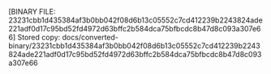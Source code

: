 [BINARY FILE: 23231cbb1d435384af3b0bb042f08d6b13c05552c7cd412239b2243824ade221adf0d17c95bd52fd4972d63bffc2b584dca75bfbcdc8b47d8c093a307e66]
Stored copy: docs/converted-binary/23231cbb1d435384af3b0bb042f08d6b13c05552c7cd412239b2243824ade221adf0d17c95bd52fd4972d63bffc2b584dca75bfbcdc8b47d8c093a307e66
